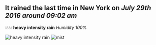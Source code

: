 ## It rained the last time in New York on *July 29th 2016 around 09:02 am*
💧💧💧💧  **heavy intensity rain** *Humidity 100%*

![heavy intensity rain](http://openweathermap.org/img/w/10d.png) ![mist](http://openweathermap.org/img/w/50d.png)
